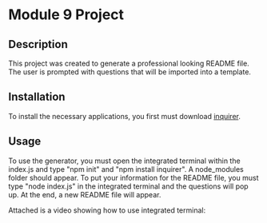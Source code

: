 # Module 9 Project

## Description
This project was created to generate a professional looking README file. The user is prompted with questions that will be imported into a template.

## Installation
To install the necessary applications, you first must download [inquirer](https://www.npmjs.com/package/inquirer/v/8.2.4). 

## Usage
To use the generator, you must open the integrated terminal within the index.js and type "npm init" and "npm install inquirer". A node_modules folder should appear. To put your information for the README file, you must type "node index.js" in the integrated terminal and the questions will pop up. At the end, a new README file will appear.

Attached is a video showing how to use integrated terminal:

